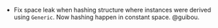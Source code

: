 - Fix space leak when hashing structure where instances were derived using `Generic`. Now hashing happen in constant space. @guibou.

